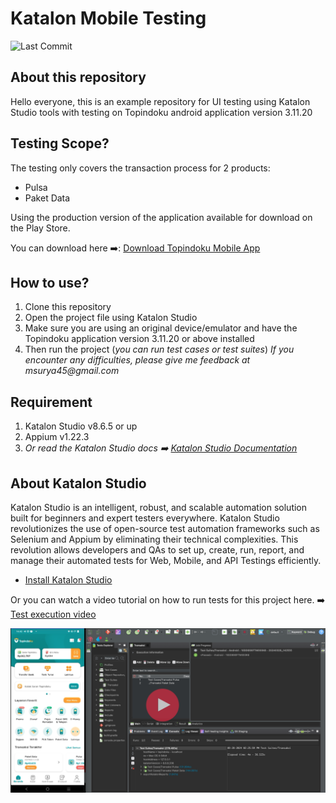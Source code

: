 # Katalon Mobile Testing

![Last Commit](https://img.shields.io/github/last-commit/suryana-code/Mobile-UI-Test-with-Katalon-Studio)


## About this repository
Hello everyone, this is an example repository for UI testing using Katalon Studio tools with testing on Topindoku android application version 3.11.20

## Testing Scope?
The testing only covers the transaction process for 2 products:
- Pulsa
- Paket Data

Using the production version of the application available for download on the Play Store.

You can download here ➡️: [Download Topindoku Mobile App](https://play.google.com/store/apps/details?id=com.topindo.android&pcampaignid=web_share)





## How to use?
1. Clone this repository
2. Open the project file using Katalon Studio
3. Make sure you are using an original device/emulator and have the Topindoku application version 3.11.20 or above installed
4. Then run the project (_you can run test cases or test suites_)
_If you encounter any difficulties, please give me feedback at msurya45@gmail.com_

## Requirement
1. Katalon Studio v8.6.5 or up
2. Appium v1.22.3
3. _Or read the Katalon Studio docs ➡️ [Katalon Studio Documentation](https://docs.katalon.com/katalon-studio/about-katalon-studio)_

## About Katalon Studio
Katalon Studio is an intelligent, robust, and scalable automation solution built for beginners and expert testers everywhere. Katalon Studio revolutionizes the use of open-source test automation frameworks such as Selenium and Appium by eliminating their technical complexities. This revolution allows developers and QAs to set up, create, run, report, and manage their automated tests for Web, Mobile, and API Testings efficiently.
- [Install Katalon Studio](https://docs.katalon.com/docs/get-started/katalon-studio-installation/install-katalon-studio-on-macoswindows)


Or you can watch a video tutorial on how to run tests for this project here.
➡️ [Test execution video](https://www.youtube.com/watch?v=p0Js7IF17yI)

<a href="https://youtu.be/egsOjqlOkBQ"><img src="https://github.com/suryana-code/Katalon-Mobile-Testing/blob/master/IMG%20Katalon%20Mobile%20Testing.png?raw=true" width="800"></a>

